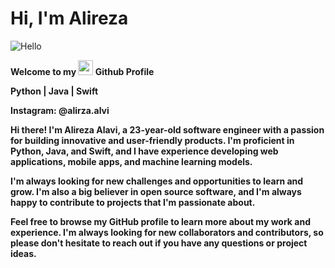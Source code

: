 <h1>Hi, I'm Alireza</h1>


![Hello](docs/hello.svg)

<b>
Welcome to my <a target="_blank" rel="noopener noreferrer nofollow" href="https://camo.githubusercontent.com/1f606cfc6681e464ec2d6753cd1f697974bf3fc6f79fb7ed15c1cc3172e74ca0/68747470733a2f2f696d672e69636f6e73382e636f6d2f636f6c6f722f39362f3030303030302f6769746875622d2d76312e706e67"><img src="https://camo.githubusercontent.com/1f606cfc6681e464ec2d6753cd1f697974bf3fc6f79fb7ed15c1cc3172e74ca0/68747470733a2f2f696d672e69636f6e73382e636f6d2f636f6c6f722f39362f3030303030302f6769746875622d2d76312e706e67" height="24" data-canonical-src="https://img.icons8.com/color/96/000000/github--v1.png" style="max-width: 100%;"></a> Github Profile

Python | Java | Swift

Instagram: @alirza.alvi

Hi there! I'm Alireza Alavi, a 23-year-old software engineer with a passion for building innovative and user-friendly products. I'm proficient in Python, Java, and Swift, and I have experience developing web applications, mobile apps, and machine learning models.

I'm always looking for new challenges and opportunities to learn and grow. I'm also a big believer in open source software, and I'm always happy to contribute to projects that I'm passionate about.

Feel free to browse my GitHub profile to learn more about my work and experience. I'm always looking for new collaborators and contributors, so please don't hesitate to reach out if you have any questions or project ideas.


<b>
